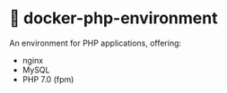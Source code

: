 # :whale: docker-php-environment

An environment for PHP applications, offering:

* nginx
* MySQL
* PHP 7.0 (fpm)
